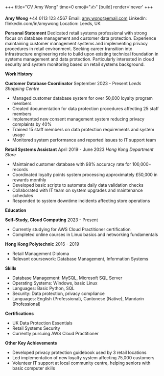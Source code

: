 +++
title="CV Amy Wong"
time=0
emoji="✍️"
[build]
render='never'
+++

**Amy Wong**
+44 0113 123 4567
Email: amy.wong@email.com
LinkedIn: flinkedin.com/in/amywong
Location: Leeds, UK

**Personal Statement**
Dedicated retail systems professional with strong focus on database management and customer data protection. Experience maintaining customer management systems and implementing privacy procedures in retail environment. Seeking career transition into infrastructure engineering role to build upon existing technical foundation in systems management and data protection. Particularly interested in cloud security and system monitoring based on retail systems background.

**Work History**

**Customer Database Coordinator**
September 2023 - Present
_Leeds Shopping Centre_

- Managed customer database system for over 50,000 loyalty program members
- Created documentation for data protection procedures affecting 25 staff members
- Implemented new consent management system reducing privacy complaints by 40%
- Trained 15 staff members on data protection requirements and system usage
- Monitored system performance and reported issues to IT support team

**Retail Systems Assistant**
April 2019 - June 2023
_Hong Kong Department Store_

- Maintained customer database with 98% accuracy rate for 100,000+ records
- Coordinated loyalty points system processing approximately £50,000 in rewards monthly
- Developed basic scripts to automate daily data validation checks
- Collaborated with IT team on system upgrades and maintenance schedules
- Responded to system downtime incidents affecting store operations

**Education**

**Self-Study, Cloud Computing**
2023 - Present

- Currently studying for AWS Cloud Practitioner certification
- Completed online courses in Linux basics and networking fundamentals

**Hong Kong Polytechnic**
2016 - 2019

- Retail Management Diploma
- Relevant coursework: Database Management, Information Systems

**Skills**

- Database Management: MySQL, Microsoft SQL Server
- Operating Systems: Windows, basic Linux
- Languages: Basic Python, SQL
- Security: Data protection, privacy compliance
- Languages: English (Professional), Cantonese (Native), Mandarin (Professional)

**Certifications**

- UK Data Protection Essentials
- Retail Systems Security
- Currently pursuing AWS Cloud Practitioner

**Other Key Achievements**

- Developed privacy protection guidebook used by 3 retail locations
- Led implementation of new loyalty system affecting 75,000 customers
- Volunteer IT support at local community centre, helping seniors with basic computer skills
